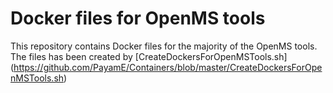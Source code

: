 # Docker files for OpenMS tools

This repository contains Docker files for the majority of the OpenMS tools. 
The files has been created by [CreateDockersForOpenMSTools.sh] (https://github.com/PayamE/Containers/blob/master/CreateDockersForOpenMSTools.sh)

